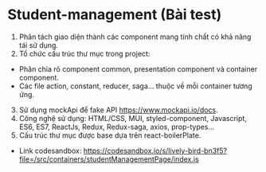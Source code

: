 # Student-management (Bài test)
1. Phân tách giao diện thành các component mang tính chất có khả năng tái sử
dụng.
2. Tổ chức cấu trúc thư mục trong project:
  - Phân chia rõ component common, presentation component và container
component.
  - Các file action, constant, reducer, saga... thuộc về mỗi container
tương ứng.
3. Sử dụng mockApi để fake API https://www.mockapi.io/docs.
4. Công nghệ sử dụng:	HTML/CSS, MUI, styled-component, Javascript, ES6, ES7, ReactJs, Redux, Redux-saga, axios, prop-types...
5. Cấu trúc thư mục được base dựa trên react-boilerPlate.

- Link codesandbox: https://codesandbox.io/s/lively-bird-bn3f5?file=/src/containers/studentManagementPage/index.js
